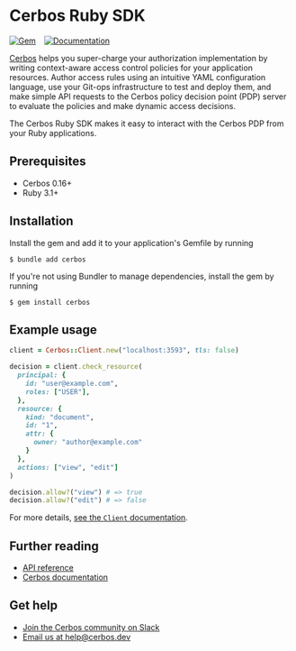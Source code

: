 # Cerbos Ruby SDK

[![Gem](https://img.shields.io/gem/v/cerbos?style=flat-square)](https://rubygems.org/gems/cerbos)
&ensp;
[![Documentation](https://img.shields.io/badge/yard-docs-blue?style=flat-square)](https://www.rubydoc.info/gems/cerbos)

[Cerbos](https://cerbos.dev) helps you super-charge your authorization implementation by writing context-aware access control policies for your application resources.
Author access rules using an intuitive YAML configuration language, use your Git-ops infrastructure to test and deploy them, and make simple API requests to the Cerbos policy decision point (PDP) server to evaluate the policies and make dynamic access decisions.

The Cerbos Ruby SDK makes it easy to interact with the Cerbos PDP from your Ruby applications.

## Prerequisites

- Cerbos 0.16+
- Ruby 3.1+

## Installation

Install the gem and add it to your application's Gemfile by running

```console
$ bundle add cerbos
```

If you're not using Bundler to manage dependencies, install the gem by running

```console
$ gem install cerbos
```

## Example usage

```ruby
client = Cerbos::Client.new("localhost:3593", tls: false)

decision = client.check_resource(
  principal: {
    id: "user@example.com",
    roles: ["USER"],
  },
  resource: {
    kind: "document",
    id: "1",
    attr: {
      owner: "author@example.com"
    }
  },
  actions: ["view", "edit"]
)

decision.allow?("view") # => true
decision.allow?("edit") # => false
```

For more details, [see the `Client` documentation](https://www.rubydoc.info/gems/cerbos/Cerbos/Client).

## Further reading

- [API reference](https://www.rubydoc.info/gems/cerbos/Cerbos)
- [Cerbos documentation](https://docs.cerbos.dev)

## Get help

- [Join the Cerbos community on Slack](http://go.cerbos.io/slack)
- [Email us at help@cerbos.dev](mailto:help@cerbos.dev)
